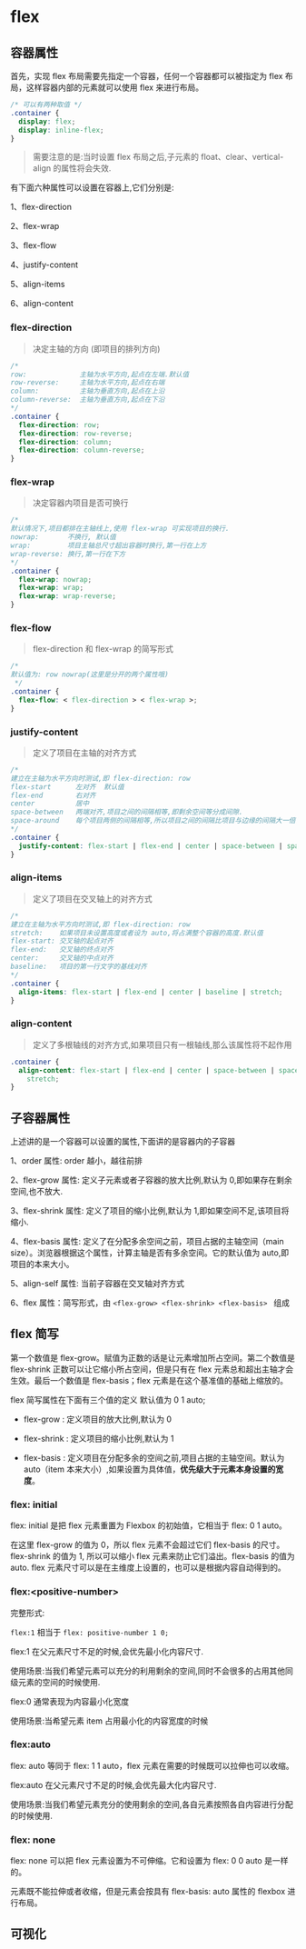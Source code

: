 # flex

## 容器属性

首先，实现 flex 布局需要先指定一个容器，任何一个容器都可以被指定为 flex 布局，这样容器内部的元素就可以使用 flex 来进行布局。

```css
/* 可以有两种取值 */
.container {
  display: flex;
  display: inline-flex;
}
```

> 需要注意的是:当时设置 flex 布局之后,子元素的 float、clear、vertical-align 的属性将会失效.

有下面六种属性可以设置在容器上,它们分别是:

1、flex-direction

2、flex-wrap

3、flex-flow

4、justify-content

5、align-items

6、align-content

### flex-direction

> 决定主轴的方向 (即项目的排列方向)

```css
/* 
row:             主轴为水平方向,起点在左端.默认值
row-reverse:     主轴为水平方向,起点在右端
column:          主轴为垂直方向,起点在上沿
column-reverse:  主轴为垂直方向,起点在下沿
*/
.container {
  flex-direction: row;
  flex-direction: row-reverse;
  flex-direction: column;
  flex-direction: column-reverse;
}
```

### flex-wrap

> 决定容器内项目是否可换行

```css
/* 
默认情况下,项目都排在主轴线上,使用 flex-wrap 可实现项目的换行.
nowrap:       不换行, 默认值
wrap:         项目主轴总尺寸超出容器时换行,第一行在上方
wrap-reverse: 换行,第一行在下方
*/
.container {
  flex-wrap: nowrap;
  flex-wrap: wrap;
  flex-wrap: wrap-reverse;
}
```

### flex-flow

> flex-direction 和 flex-wrap 的简写形式

```css
/* 
默认值为: row nowrap(这里是分开的两个属性哦)
 */
.container {
  flex-flow: < flex-direction > < flex-wrap >;
}
```

### justify-content

> 定义了项目在主轴的对齐方式

```css
/* 
建立在主轴为水平方向时测试,即 flex-direction: row
flex-start      左对齐  默认值
flex-end        右对齐
center          居中
space-between   两端对齐,项目之间的间隔相等,即剩余空间等分成间隙.
space-around    每个项目两侧的间隔相等,所以项目之间的间隔比项目与边缘的间隔大一倍.
*/
.container {
  justify-content: flex-start | flex-end | center | space-between | space-around;
}
```

### align-items

> 定义了项目在交叉轴上的对齐方式

```css
/* 
建立在主轴为水平方向时测试,即 flex-direction: row
stretch:    如果项目未设置高度或者设为 auto,将占满整个容器的高度.默认值
flex-start: 交叉轴的起点对齐
flex-end:   交叉轴的终点对齐
center:     交叉轴的中点对齐
baseline:   项目的第一行文字的基线对齐
*/
.container {
  align-items: flex-start | flex-end | center | baseline | stretch;
}
```

### align-content

> 定义了多根轴线的对齐方式,如果项目只有一根轴线,那么该属性将不起作用

```css
.container {
  align-content: flex-start | flex-end | center | space-between | space-around |
    stretch;
}
```

## 子容器属性

上述讲的是一个容器可以设置的属性,下面讲的是容器内的子容器

1、order 属性: order 越小，越往前排

2、flex-grow 属性: 定义子元素或者子容器的放大比例,默认为 0,即如果存在剩余空间,也不放大.

3、flex-shrink 属性: 定义了项目的缩小比例,默认为 1,即如果空间不足,该项目将缩小.

4、flex-basis 属性: 定义了在分配多余空间之前，项目占据的主轴空间（main size）。浏览器根据这个属性，计算主轴是否有多余空间。它的默认值为 auto,即项目的本来大小。

5、align-self 属性: 当前子容器在交叉轴对齐方式

6、flex 属性：简写形式，由 `<flex-grow> <flex-shrink> <flex-basis> ` 组成

## flex 简写

第一个数值是 flex-grow。赋值为正数的话是让元素增加所占空间。第二个数值是 flex-shrink 正数可以让它缩小所占空间，但是只有在 flex 元素总和超出主轴才会生效。最后一个数值是 flex-basis；flex 元素是在这个基准值的基础上缩放的。

flex 简写属性在下面有三个值的定义 默认值为 0 1 auto;

- flex-grow : 定义项目的放大比例,默认为 0

- flex-shrink : 定义项目的缩小比例,默认为 1

- flex-basis : 定义项目在分配多余的空间之前,项目占据的主轴空间。默认为 auto（item 本来大小）,如果设置为具体值，**优先级大于元素本身设置的宽度**。

### flex: initial

flex: initial 是把 flex 元素重置为 Flexbox 的初始值，它相当于 flex: 0 1 auto。

在这里 flex-grow 的值为 0，所以 flex 元素不会超过它们 flex-basis 的尺寸。flex-shrink 的值为 1, 所以可以缩小 flex 元素来防止它们溢出。flex-basis 的值为 auto. flex 元素尺寸可以是在主维度上设置的，也可以是根据内容自动得到的。

### flex:\<positive-number>

完整形式:

`flex:1` 相当于 `flex: positive-number 1 0;`

flex:1 在父元素尺寸不足的时候,会优先最小化内容尺寸.

使用场景:当我们希望元素可以充分的利用剩余的空间,同时不会很多的占用其他同级元素的空间的时候使用.

flex:0 通常表现为内容最小化宽度

使用场景:当希望元素 item 占用最小化的内容宽度的时候

### flex:auto

flex: auto 等同于 flex: 1 1 auto，flex 元素在需要的时候既可以拉伸也可以收缩。

flex:auto 在父元素尺寸不足的时候,会优先最大化内容尺寸.

使用场景:当我们希望元素充分的使用剩余的空间,各自元素按照各自内容进行分配的时候使用.

### flex: none

flex: none 可以把 flex 元素设置为不可伸缩。它和设置为 flex: 0 0 auto 是一样的。

元素既不能拉伸或者收缩，但是元素会按具有 flex-basis: auto 属性的 flexbox 进行布局。

## 可视化

<script setup>
import FlexVisual from '../../../components/basic/flex-visual.vue'
</script>
<n-message-provider>
<flex-visual/>
</n-message-provider>
